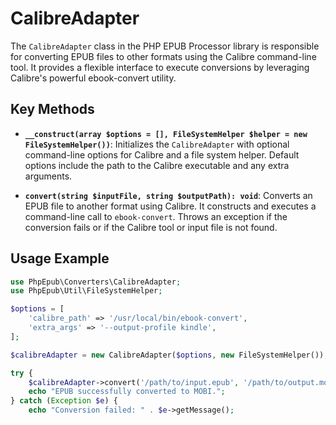 # CalibreAdapter

The `CalibreAdapter` class in the PHP EPUB Processor library is responsible for converting EPUB files to other formats using the Calibre command-line tool.
It provides a flexible interface to execute conversions by leveraging Calibre's powerful ebook-convert utility.

## Key Methods

- **`__construct(array $options = [], FileSystemHelper $helper = new FileSystemHelper())`**: Initializes the `CalibreAdapter` with optional command-line options for Calibre and a file system helper. Default options include the path to the Calibre executable and any extra arguments.

- **`convert(string $inputFile, string $outputPath): void`**: Converts an EPUB file to another format using Calibre. It constructs and executes a command-line call to `ebook-convert`. Throws an exception if the conversion fails or if the Calibre tool or input file is not found.

## Usage Example

```php
use PhpEpub\Converters\CalibreAdapter;
use PhpEpub\Util\FileSystemHelper;

$options = [
    'calibre_path' => '/usr/local/bin/ebook-convert',
    'extra_args' => '--output-profile kindle',
];

$calibreAdapter = new CalibreAdapter($options, new FileSystemHelper());

try {
    $calibreAdapter->convert('/path/to/input.epub', '/path/to/output.mobi');
    echo "EPUB successfully converted to MOBI.";
} catch (Exception $e) {
    echo "Conversion failed: " . $e->getMessage();
```
